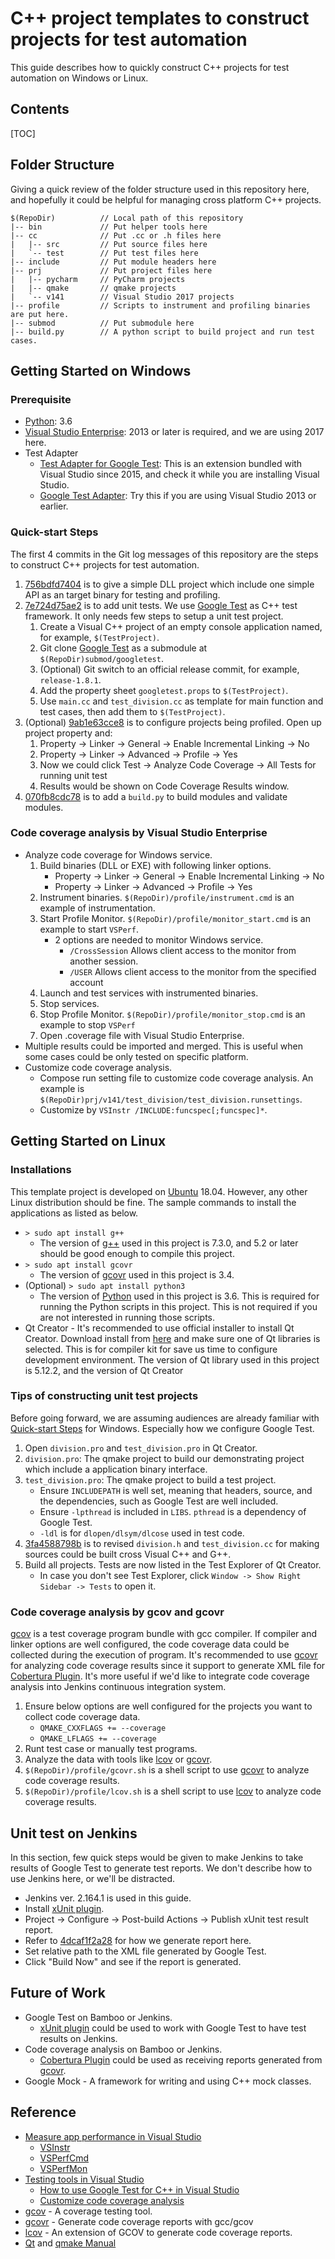 # C++ project templates to construct projects for test automation

This guide describes how to quickly construct C++ projects for test automation on Windows or Linux.

## Contents

[TOC]

## Folder Structure

Giving a quick review of the folder structure used in this repository here, and hopefully it could be helpful for managing cross platform C++ projects.

```
$(RepoDir)          // Local path of this repository
|-- bin             // Put helper tools here
|-- cc              // Put .cc or .h files here
|   |-- src         // Put source files here
|   `-- test        // Put test files here
|-- include         // Put module headers here
|-- prj             // Put project files here
|   |-- pycharm     // PyCharm projects
|   |-- qmake       // qmake projects
|   `-- v141        // Visual Studio 2017 projects
|-- profile         // Scripts to instrument and profiling binaries are put here.
|-- submod          // Put submodule here
|-- build.py        // A python script to build project and run test cases.
```

## Getting Started on Windows

### Prerequisite

- [Python](https://www.python.org/): 3.6
- [Visual Studio Enterprise](https://visualstudio.microsoft.com/): 2013 or later is required, and we are using 2017 here.
- Test Adapter
  - [Test Adapter for Google Test](https://marketplace.visualstudio.com/items?itemName=VisualCPPTeam.TestAdapterforGoogleTest): This is an extension bundled with Visual Studio since 2015, and check it while you are installing Visual Studio.
  - [Google Test Adapter](https://marketplace.visualstudio.com/items?itemName=ChristianSoltenborn.GoogleTestAdapter): Try this if you are using Visual Studio 2013 or earlier.

### Quick-start Steps

The first 4 commits in the Git log messages of this repository are the steps to construct C++ projects for test automation.

1. [756bdfd7404](https://git.cpgswtools.com/users/veawor_liu/repos/gtest_template/commits/756bdfd74041c1d5561b73246878cc68bc8199b5) is to give a simple DLL project which include one simple API as an target binary for testing and profiling.
2. [7e724d75ae2](https://git.cpgswtools.com/users/veawor_liu/repos/gtest_template/commits/7e724d75ae24915eb67acb26f2cfa917adba9671) is to add unit tests. We use [Google Test](https://github.com/google/googletest.git) as C++ test framework. It only needs few steps to setup a unit test project.
   1. Create a Visual C++ project of an empty console application named, for example, `$(TestProject)`.
   2. Git clone [Google Test](https://github.com/google/googletest.git) as a submodule at `$(RepoDir)submod/googletest`.
   3. (Optional) Git switch to an official release commit, for example, `release-1.8.1`.
   4. Add the property sheet `googletest.props` to `$(TestProject)`.
   5. Use `main.cc` and `test_division.cc` as template for main function and test cases, then add them to `$(TestProject)`.
3. (Optional) [9ab1e63cce8](https://git.cpgswtools.com/users/veawor_liu/repos/gtest_template/commits/9ab1e63cce8ad15679b2cfffb7d82b0f910214a9) is to configure projects being profiled. Open up project property and:
   1. Property -> Linker -> General -> Enable Incremental Linking -> No
   2. Property -> Linker -> Advanced -> Profile -> Yes
   3. Now we could click Test -> Analyze Code Coverage -> All Tests for running unit test
   4. Results would be shown on Code Coverage Results window.
4. [070fb8cdc78](https://git.cpgswtools.com/users/veawor_liu/repos/gtest_template/commits/070fb8cdc78da2fc6614fdbff2e7579667317796) is to add a `build.py` to build modules and validate modules.

### Code coverage analysis by Visual Studio Enterprise

- Analyze code coverage for Windows service.
  1. Build binaries (DLL or EXE) with following linker options.
     - Property -> Linker -> General -> Enable Incremental Linking -> No
     - Property -> Linker -> Advanced -> Profile -> Yes
  2. Instrument binaries. `$(RepoDir)/profile/instrument.cmd` is an example of instrumentation.
  3. Start Profile Monitor. `$(RepoDir)/profile/monitor_start.cmd` is an example to start `VSPerf`.
     - 2 options are needed to monitor Windows service.
       - `/CrossSession` Allows client access to the monitor from another session.
       - `/USER` Allows client access to the monitor from the specified account
  4. Launch and test services with instrumented binaries.
  5. Stop services.
  6. Stop Profile Monitor. `$(RepoDir)/profile/monitor_stop.cmd` is an example to stop `VSPerf`
  7. Open .coverage file with Visual Studio Enterprise.
- Multiple results could be imported and merged. This is useful when some cases could be only tested on specific platform.
- Customize code coverage analysis.
  - Compose run setting file to customize code coverage analysis. An example is `$(RepoDir)prj/v141/test_division/test_division.runsettings`.
  - Customize by `VSInstr /INCLUDE:funcspec[;funcspec]*`.

## Getting Started on Linux

### Installations

This template project is developed on [Ubuntu](https://www.ubuntu.com/download/desktop) 18.04. However, any other Linux distribution should be fine. The sample commands to install the applications as listed as below.

- `> sudo apt install g++`
  - The version of [g++](https://gcc.gnu.org/) used in this project is 7.3.0, and 5.2 or later should be good enough to compile this project.
- `> sudo apt install gcovr`
  - The version of [gcovr](http://www.gcovr.com/en/stable/index.html) used in this project is 3.4.
- (Optional) `> sudo apt install python3`
  - The version of [Python](https://www.python.org/) used in this project is 3.6. This is required for running the Python scripts in this project. This is not required if you are not interested in running those scripts.
- Qt Creator - It's recommended to use official installer to install Qt Creator. Download install from [here](https://www.qt.io/download) and make sure one of Qt libraries is selected. This is for compiler kit for save us time to configure development environment. The version of Qt library used in this project is 5.12.2, and the version of Qt Creator

### Tips of constructing unit test projects

Before going forward, we are assuming audiences are already familiar with [Quick-start Steps](#quick-start-steps) for Windows. Especially how we configure Google Test.

1. Open `division.pro` and `test_division.pro` in Qt Creator.
2. `division.pro`: The qmake project to build our demonstrating project which include a application binary interface.
3. `test_division.pro`: The qmake project to build a test project.
   - Ensure `INCLUDEPATH` is well set, meaning that headers, source, and the dependencies, such as Google Test are well included.
   - Ensure `-lpthread` is included in `LIBS`. `pthread` is a dependency of Google Test.
   - `-ldl` is for `dlopen/dlsym/dlcose` used in test code.
4. [3fa4588798b](https://git.cpgswtools.com/users/veawor_liu/repos/gtest_template/commits/3fa4588798bd6a669b51d5856a28f0d73fbf54ab) is to revised `division.h` and `test_division.cc` for making sources could be built cross Visual C++ and G++.
5. Build all projects. Tests are now listed in the Test Explorer of Qt Creator.
   - In case you don't see Test Explorer, click `Window -> Show Right Sidebar -> Tests` to open it.

### Code coverage analysis by gcov and gcovr

[gcov](https://gcc.gnu.org/onlinedocs/gcc/Gcov.html) is a test coverage program bundle with gcc compiler. If compiler and linker options are well configured, the code coverage data could be collected during the execution of program. It's recommended to use [gcovr](https://github.com/gcovr/gcovr) for analyzing code coverage results since it support to generate XML file for [Cobertura Plugin](https://wiki.jenkins.io/display/JENKINS/Cobertura+Plugin). It's more useful if we'd like to integrate code coverage analysis into Jenkins continuous integration system.

1. Ensure below options are well configured for the projects you want to collect code coverage data.
   - `QMAKE_CXXFLAGS += --coverage`
   - `QMAKE_LFLAGS += --coverage`
2. Runt test case or manually test programs.
3. Analyze the data with tools like [lcov](https://github.com/linux-test-project/lcov) or [gcovr](https://github.com/gcovr/gcovr).
4. `$(RepoDir)/profile/gcovr.sh` is a shell script to use [gcovr](https://github.com/gcovr/gcovr) to analyze code coverage results.
5. `$(RepoDir)/profile/lcov.sh` is a shell script to use [lcov](https://github.com/linux-test-project/lcov) to analyze code coverage results.

## Unit test on Jenkins

In this section, few quick steps would be given to make Jenkins to take results of Google Test to generate test reports. We don't describe how to use Jenkins here, or we'll be distracted.

- Jenkins ver. 2.164.1 is used in this guide.
- Install [xUnit plugin](https://jenkins.io/doc/pipeline/steps/xunit/).
- Project -> Configure -> Post-build Actions -> Publish xUnit test result report.
- Refer to [4dcaf1f2a28](https://git.cpgswtools.com/users/veawor_liu/repos/gtest_template/commits/4dcaf1f2a28d215f9039001702541e014f26e4bf) for how we generate report here.
- Set relative path to the XML file generated by Google Test.
- Click "Build Now" and see if the report is generated.

## Future of Work

- Google Test on Bamboo or Jenkins.
  - [xUnit plugin](https://jenkins.io/doc/pipeline/steps/xunit/) could be used to work with Google Test to have test results on Jenkins.
- Code coverage analysis on Bamboo or Jenkins.
  - [Cobertura Plugin](https://wiki.jenkins.io/display/JENKINS/Cobertura+Plugin) could be used as receiving reports generated from [gcovr](http://www.gcovr.com/en/stable/).
- Google Mock - A framework for writing and using C++ mock classes.

## Reference

- [Measure app performance in Visual Studio](https://docs.microsoft.com/en-us/visualstudio/profiling/?view=vs-2017)
  - [VSInstr](https://docs.microsoft.com/en-us/visualstudio/profiling/vsinstr?view=vs-2017)
  - [VSPerfCmd](https://docs.microsoft.com/en-us/visualstudio/profiling/vsperfcmd?view=vs-2017)
  - [VSPerfMon](https://docs.microsoft.com/en-us/visualstudio/profiling/vsperfmon?view=vs-2017)
- [Testing tools in Visual Studio](https://docs.microsoft.com/en-us/visualstudio/test/improve-code-quality?view=vs-2017)
  - [How to use Google Test for C++ in Visual Studio](https://docs.microsoft.com/en-us/visualstudio/test/how-to-use-google-test-for-cpp?view=vs-2017)
  - [Customize code coverage analysis](https://docs.microsoft.com/en-us/visualstudio/test/customizing-code-coverage-analysis?view=vs-2017)
- [gcov](https://gcc.gnu.org/onlinedocs/gcc/Gcov.html) - A coverage testing tool.
- [gcovr](https://github.com/gcovr/gcovr) - Generate code coverage reports with gcc/gcov
- [lcov](https://github.com/linux-test-project/lcov) - An extension of GCOV to generate code coverage reports.
- [Qt](https://www.qt.io/) and [qmake Manual](https://doc.qt.io/qt-5/qmake-manual.html)
